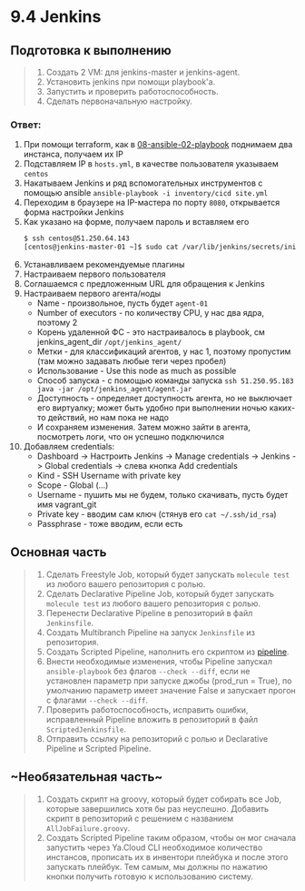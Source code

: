 # 9.4 Jenkins

## Подготовка к выполнению

>1. Создать 2 VM: для jenkins-master и jenkins-agent.
>2. Установить jenkins при помощи playbook'a.
>3. Запустить и проверить работоспособность.
>4. Сделать первоначальную настройку.

### Ответ:

1. При помощи terraform, как в [08-ansible-02-playbook](../08-ansible-02-playbook) поднимаем два инстанса, получаем их IP
2. Подставляем IP в `hosts.yml`, в качестве пользователя указываем `centos`
3. Накатываем Jenkins и ряд вспомогательных инструментов с помощью ansible `ansible-playbook -i inventory/cicd site.yml`
4. Переходим в браузере на IP-мастера по порту `8080`, открывается форма настройки Jenkins
5. Как указано на форме, получаем пароль и вставляем его
   ```bash
   $ ssh centos@51.250.64.143
   [centos@jenkins-master-01 ~]$ sudo cat /var/lib/jenkins/secrets/initialAdminPassword
   ```
6. Устанавливаем рекомендуемые плагины
7. Настраиваем первого пользователя
8. Соглашаемся с предложенным URL для обращения к Jenkins
9. Настраиваем первого агента/ноды
   * Name - произвольное, пусть будет `agent-01`
   * Number of executors - по количеству CPU, у нас два ядра, поэтому 2
   * Корень удаленной ФС - это настраивалось в playbook, см jenkins_agent_dir `/opt/jenkins_agent/`
   * Метки - для классификаций  агентов, у нас 1, поэтому пропустим (там можно задавать любые теги через пробел)
   * Использование - Use this node as much as possible
   * Способ запуска - с помощью команды запуска
     `ssh 51.250.95.183 java -jar /opt/jenkins_agent/agent.jar`
   * Доступность - определяет доступность агента, но не выключает его виртуалку; может быть удобно при выполнении ночью каких-то действий, но нам пока не надо 
   * И сохраняем изменения. Затем можно зайти в агента, посмотреть логи, что он успешно подключился
10. Добавляем credentials:
    * Dashboard -> Настроить Jenkins -> Manage credentials -> Jenkins -> Global credentials -> слева кнопка Add credentials
    * Kind - SSH Username with private key
    * Scope - Global (...)
    * Username - пушить мы не будем, только скачивать, пусть будет имя vagrant_git
    * Private key - вводим сам ключ (стянув его `cat ~/.ssh/id_rsa`)
    * Passphrase - тоже вводим, если есть

## Основная часть

>1. Сделать Freestyle Job, который будет запускать `molecule test` из любого вашего репозитория с ролью.
>2. Сделать Declarative Pipeline Job, который будет запускать `molecule test` из любого вашего репозитория с ролью.
>3. Перенести Declarative Pipeline в репозиторий в файл `Jenkinsfile`.
>4. Создать Multibranch Pipeline на запуск `Jenkinsfile` из репозитория.
>5. Создать Scripted Pipeline, наполнить его скриптом из [pipeline](./pipeline).
>6. Внести необходимые изменения, чтобы Pipeline запускал `ansible-playbook` без флагов `--check --diff`, если не установлен параметр при запуске джобы (prod_run = True), по умолчанию параметр имеет значение False и запускает прогон с флагами `--check --diff`.
>7. Проверить работоспособность, исправить ошибки, исправленный Pipeline вложить в репозиторий в файл `ScriptedJenkinsfile`.
>8. Отправить ссылку на репозиторий с ролью и Declarative Pipeline и Scripted Pipeline.

## ~Необязательная часть~

>1. Создать скрипт на groovy, который будет собирать все Job, которые завершились хотя бы раз неуспешно. Добавить скрипт в репозиторий с решением с названием `AllJobFailure.groovy`.
>2. Создать Scripted Pipeline таким образом, чтобы он мог сначала запустить через Ya.Cloud CLI необходимое количество инстансов, прописать их в инвентори плейбука и после этого запускать плейбук. Тем самым, мы должны по нажатию кнопки получить готовую к использованию систему.
